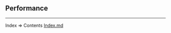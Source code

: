 ## Performance 

___
Index => Contents [Index.md](https://github.com/tryteex/tiny-web/blob/main/doc/Index.md)  
